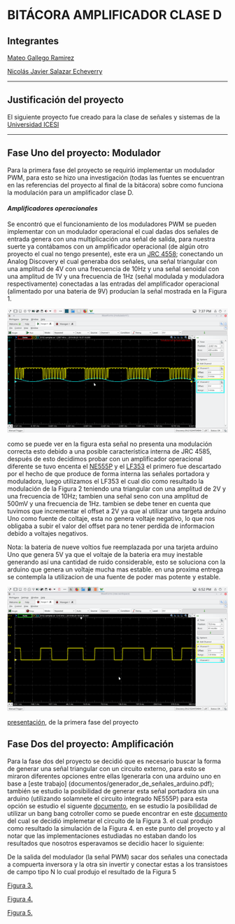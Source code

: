 # BITÁCORA AMPLIFICADOR CLASE D

## Integrantes

[Mateo Gallego Ramirez](https://github.com/kiiwii1999)

[Nicolás Javier Salazar Echeverry](https://github.com/njse22)

--------------------------------------------------------------------------
## Justificación del proyecto

El siguiente proyecto fue creado para la clase de señales y sistemas de la [Universidad ICESI](https://www.icesi.edu.co/)

__________________________________________________________________________________________________________________________

## Fase Uno del proyecto: Modulador

Para la primera fase del proyecto se requirió implementar un modulador PWM, para esto se hizo una investigación (todas las fuentes se encuentran 
en las referencias del proyecto al final de la bitácora) sobre como funciona la modulación para un amplificador clase D. 

 #### *Amplificadores operacionales* 
Se encontró que el funcionamiento de los moduladores PWM se pueden implementar con un modulador operacional el cual 
dadas dos señales de entrada 
genera con una multiplicación una señal de salida, para nuestra suerte ya contábamos con un amplificador operacional 
(de algún otro proyecto el 
cual no tengo presente), este era un [JRC 4558](documentos/jrc4558.pdf); conectando un Analog Discovery el cual generaba dos señales, una señal 
triangular con una amplitud
de 4V con una frecuencia de 10Hz y una señal senoidal con una amplitud de 1V y una frecuencia de 1Hz (señal modulada y 
moduladora respectivamente)
conectadas a las entradas del amplificador operacional (alimentado por una bateria de 9V) producían la señal mostrada en la Figura 1.

![Figura 1.Modulación con el JRC 4558](imagenes/moduladorJRC.png)

como se puede ver en la figura esta señal no presenta una modulación correcta esto debido a una posible característica 
interna de JRC 4585, después de esto decidimos probar con un amplificador operacional diferente se tuvo encenta el 
[NE555P](documentos/NE555.pdf) y el [LF353](documentos/LF353.pdf) el primero fue descartado por el hecho de que produce de forma interna
las señales portadora y moduladora, luego utilizamos el LF353 el cual dio como resultado la modulación de la Figura 2 teniendo una triangular con 
una amplitud de 2V y una frecuencia de 10Hz; tambien una señal seno con una amplitud de 500mV y una frecuencia de 1Hz. tambien se debe tener en
cuenta que tuvimos que incrementar el offset a 2V ya que al utilizar una targeta arduino Uno como fuente de coltaje, esta no genera voltaje negativo, 
lo que nos obligaba a subir el valor del offset para no tener perdida de informacion debido a voltajes negativos. 

Nota: la bateria de nueve voltios fue reemplazada por una tarjeta arduino Uno que genera 5V ya que el voltaje de la bateria era muy inestable generando
así una cantidad de ruido considerable, esto se soluciona con la arduino que genera un voltaje mucha mas estable. en una proxima entrega se contempla la
utilizacion de una fuente de poder mas potente y estable.

![Figura 2. Modulación con el LF353](imagenes/modulacion.png)

[presentación](presentaciones/modulador/se_ales_modulador.pdf), de la primera fase del proyecto

## Fase Dos del proyecto: Amplificación 

Para la fase dos del proyecto se decidió que es necesario buscar la forma de generar una señal triangular con un circuito
externo, para esto se miraron diferentes opciones entre ellas lgenerarla con una arduino uno en base a [este trabajo]
(documentos/generador_de_señales_arduino.pdf); también se estudio la posibilidad de generar esta señal portadora sin una arduino
(utilizando solamnete el circuito integrado NE555P) para esta opción se estudio el siguente [documento](documentos/Generador_Triangular_con_555.pdf),
en se estudio la posibilidad de utilizar un bang bang cotroller como se puede
encontrar en este [documento](documentos/) del cual se decidió implemetar
el circuito de la Figura 3. el cual produjo como resultado la simulación de 
la Figura 4. en este punto del proyecto y al notar que las implementaciones 
estudiadas no estaban dando los resultados que nosotros esperavamos se
decidio hacer lo siguiente: 
 
De la salida del modulador (la señal PWM) sacar dos señales una conectada 
a compuerta inversora y la otra sin invertir y conectar estas a los 
transistoes de campo tipo N lo cual produjo el resultado de la Figura 5

[Figura 3.](imagenes/circuito1.png)

[Figura 4.](imagenes/amplificador1.mp4)

[Figura 5.](imagenes/amplificador2.mp4)

